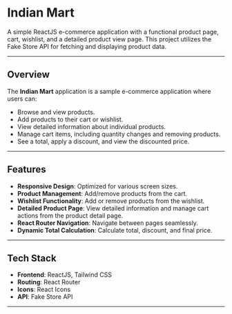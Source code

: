 # Indian Mart

A simple ReactJS e-commerce application with a functional product page, cart, wishlist, and a detailed product view page. This project utilizes the Fake Store API for fetching and displaying product data.

---

## Overview

The **Indian Mart** application is a sample e-commerce application where users can:
- Browse and view products.
- Add products to their cart or wishlist.
- View detailed information about individual products.
- Manage cart items, including quantity changes and removing products.
- See a total, apply a discount, and view the discounted price.

---

## Features

- **Responsive Design**: Optimized for various screen sizes.
- **Product Management**: Add/remove products from the cart.
- **Wishlist Functionality**: Add or remove products from the wishlist.
- **Detailed Product Page**: View detailed information and manage cart actions from the product detail page.
- **React Router Navigation**: Navigate between pages seamlessly.
- **Dynamic Total Calculation**: Calculate total, discount, and final price.

---

## Tech Stack

- **Frontend**: ReactJS, Tailwind CSS
- **Routing**: React Router
- **Icons**: React Icons
- **API**: Fake Store API

---

